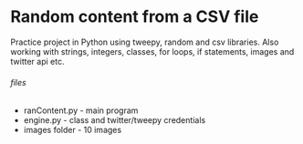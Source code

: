 # Random content from a CSV file

Practice project in Python using tweepy, random and csv libraries.
Also working with strings, integers, classes, for loops, if statements, images and twitter api etc.

###### files
- ranContent.py - main program
- engine.py - class and twitter/tweepy credentials
- images folder - 10 images